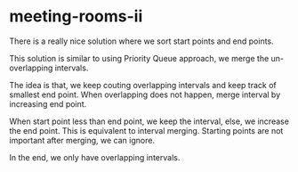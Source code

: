 # meeting-rooms-ii

There is a really nice solution where we sort start points and end points.

This solution is similar to using Priority Queue approach, we merge the un-overlapping intervals.

The idea is that, we keep couting overlapping intervals and keep track of smallest end point. When overlapping does not happen, merge interval by increasing end point.

When start point less than end point, we keep the interval, else, we increase the end point. This is equivalent to interval merging. Starting points are not important after merging, we can ignore.

In the end, we only have overlapping intervals.

